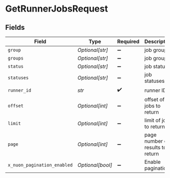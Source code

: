 # GetRunnerJobsRequest


## Fields

| Field                            | Type                             | Required                         | Description                      |
| -------------------------------- | -------------------------------- | -------------------------------- | -------------------------------- |
| `group`                          | *Optional[str]*                  | :heavy_minus_sign:               | job group                        |
| `groups`                         | *Optional[str]*                  | :heavy_minus_sign:               | job groups                       |
| `status`                         | *Optional[str]*                  | :heavy_minus_sign:               | job status                       |
| `statuses`                       | *Optional[str]*                  | :heavy_minus_sign:               | job statuses                     |
| `runner_id`                      | *str*                            | :heavy_check_mark:               | runner ID                        |
| `offset`                         | *Optional[int]*                  | :heavy_minus_sign:               | offset of jobs to return         |
| `limit`                          | *Optional[int]*                  | :heavy_minus_sign:               | limit of jobs to return          |
| `page`                           | *Optional[int]*                  | :heavy_minus_sign:               | page number of results to return |
| `x_nuon_pagination_enabled`      | *Optional[bool]*                 | :heavy_minus_sign:               | Enable pagination                |